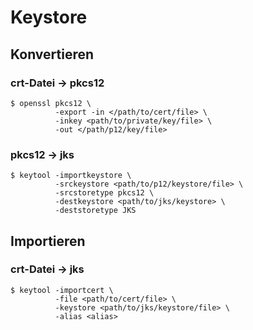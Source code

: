# Keystore

## Konvertieren
### crt-Datei -> pkcs12
```linux
$ openssl pkcs12 \
          -export -in </path/to/cert/file> \
          -inkey <path/to/private/key/file> \
          -out </path/p12/key/file> 
```

### pkcs12 -> jks
```linux
$ keytool -importkeystore \
          -srckeystore <path/to/p12/keystore/file> \
          -srcstoretype pkcs12 \
          -destkeystore <path/to/jks/keystore> \
          -deststoretype JKS
```

## Importieren
### crt-Datei -> jks
```linux
$ keytool -importcert \
          -file <path/to/cert/file> \
          -keystore <path/to/jks/keystore/file> \
          -alias <alias>
```
